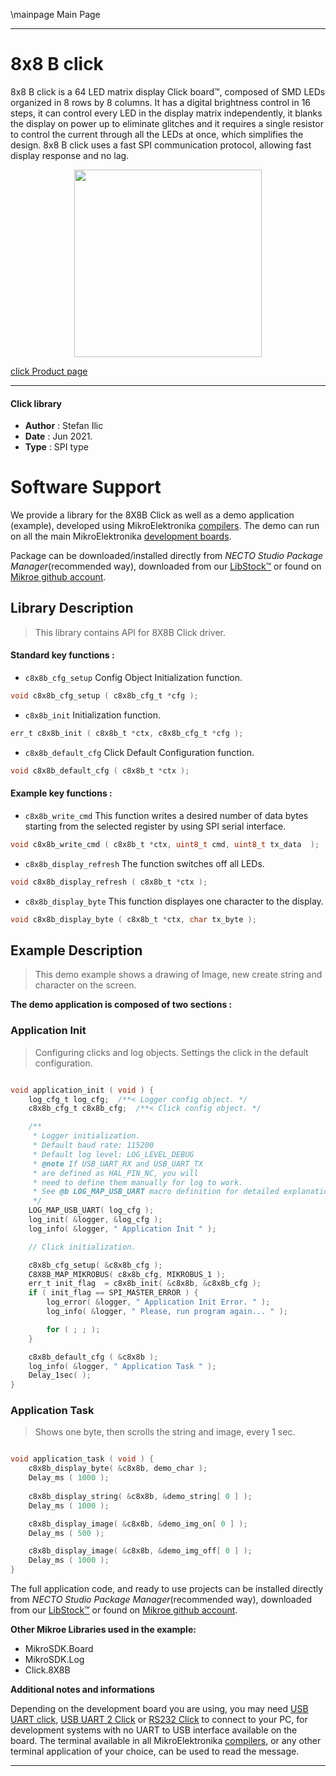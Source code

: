 \mainpage Main Page

---
# 8x8 B click

8x8 B click is a 64 LED matrix display Click board™, composed of SMD LEDs organized in 8 rows by 8 columns. It has a digital brightness control in 16 steps, it can control every LED in the display matrix independently, it blanks the display on power up to eliminate glitches and it requires a single resistor to control the current through all the LEDs at once, which simplifies the design. 8x8 B click uses a fast SPI communication protocol, allowing fast display response and no lag.

<p align="center">
  <img src="https://download.mikroe.com/images/click_for_ide/8x8b_click.png" height=300px>
</p>

[click Product page](https://www.mikroe.com/8x8-b-click)

---


#### Click library

- **Author**        : Stefan Ilic
- **Date**          : Jun 2021.
- **Type**          : SPI type


# Software Support

We provide a library for the 8X8B Click
as well as a demo application (example), developed using MikroElektronika
[compilers](https://www.mikroe.com/necto-studio).
The demo can run on all the main MikroElektronika [development boards](https://www.mikroe.com/development-boards).

Package can be downloaded/installed directly from *NECTO Studio Package Manager*(recommended way), downloaded from our [LibStock&trade;](https://libstock.mikroe.com) or found on [Mikroe github account](https://github.com/MikroElektronika/mikrosdk_click_v2/tree/master/clicks).

## Library Description

> This library contains API for 8X8B Click driver.

#### Standard key functions :

- `c8x8b_cfg_setup` Config Object Initialization function.
```c
void c8x8b_cfg_setup ( c8x8b_cfg_t *cfg );
```

- `c8x8b_init` Initialization function.
```c
err_t c8x8b_init ( c8x8b_t *ctx, c8x8b_cfg_t *cfg );
```

- `c8x8b_default_cfg` Click Default Configuration function.
```c
void c8x8b_default_cfg ( c8x8b_t *ctx );
```

#### Example key functions :

- `c8x8b_write_cmd` This function writes a desired number of data bytes starting from the selected register by using SPI serial interface.
```c
void c8x8b_write_cmd ( c8x8b_t *ctx, uint8_t cmd, uint8_t tx_data  );
```

- `c8x8b_display_refresh` The function switches off all LEDs.
```c
void c8x8b_display_refresh ( c8x8b_t *ctx );
```

- `c8x8b_display_byte` This function displayes one character to the display.
```c
void c8x8b_display_byte ( c8x8b_t *ctx, char tx_byte );
```

## Example Description

> This demo example shows a drawing of Image, new create string and character on the screen.

**The demo application is composed of two sections :**

### Application Init

> Configuring clicks and log objects. Settings the click in the default configuration.

```c

void application_init ( void ) {
    log_cfg_t log_cfg;  /**< Logger config object. */
    c8x8b_cfg_t c8x8b_cfg;  /**< Click config object. */

    /** 
     * Logger initialization.
     * Default baud rate: 115200
     * Default log level: LOG_LEVEL_DEBUG
     * @note If USB_UART_RX and USB_UART_TX 
     * are defined as HAL_PIN_NC, you will 
     * need to define them manually for log to work. 
     * See @b LOG_MAP_USB_UART macro definition for detailed explanation.
     */
    LOG_MAP_USB_UART( log_cfg );
    log_init( &logger, &log_cfg );
    log_info( &logger, " Application Init " );

    // Click initialization.

    c8x8b_cfg_setup( &c8x8b_cfg );
    C8X8B_MAP_MIKROBUS( c8x8b_cfg, MIKROBUS_1 );
    err_t init_flag  = c8x8b_init( &c8x8b, &c8x8b_cfg );
    if ( init_flag == SPI_MASTER_ERROR ) {
        log_error( &logger, " Application Init Error. " );
        log_info( &logger, " Please, run program again... " );

        for ( ; ; );
    }

    c8x8b_default_cfg ( &c8x8b );
    log_info( &logger, " Application Task " );
    Delay_1sec( );
}

```

### Application Task

> Shows one byte, then scrolls the string and image, every 1 sec.

```c

void application_task ( void ) {
    c8x8b_display_byte( &c8x8b, demo_char );
    Delay_ms ( 1000 );
    
    c8x8b_display_string( &c8x8b, &demo_string[ 0 ] );
    Delay_ms ( 1000 );

    c8x8b_display_image( &c8x8b, &demo_img_on[ 0 ] );
    Delay_ms ( 500 );

    c8x8b_display_image( &c8x8b, &demo_img_off[ 0 ] );
    Delay_ms ( 1000 );
}

```


The full application code, and ready to use projects can be installed directly from *NECTO Studio Package Manager*(recommended way), downloaded from our [LibStock&trade;](https://libstock.mikroe.com) or found on [Mikroe github account](https://github.com/MikroElektronika/mikrosdk_click_v2/tree/master/clicks).

**Other Mikroe Libraries used in the example:**

- MikroSDK.Board
- MikroSDK.Log
- Click.8X8B

**Additional notes and informations**

Depending on the development board you are using, you may need
[USB UART click](http://shop.mikroe.com/usb-uart-click),
[USB UART 2 Click](http://shop.mikroe.com/usb-uart-2-click) or
[RS232 Click](http://shop.mikroe.com/rs232-click) to connect to your PC, for
development systems with no UART to USB interface available on the board. The
terminal available in all MikroElektronika
[compilers](http://shop.mikroe.com/compilers), or any other terminal application
of your choice, can be used to read the message.

---
